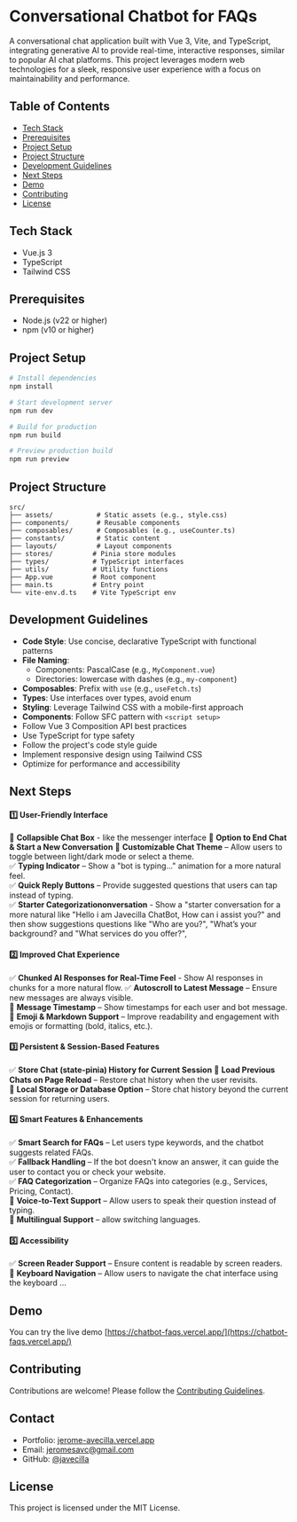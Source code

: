 # Conversational Chatbot for FAQs

A conversational chat application built with Vue 3, Vite, and TypeScript, integrating generative AI to provide real-time, interactive responses, similar to popular AI chat platforms. This project leverages modern web technologies for a sleek, responsive user experience with a focus on maintainability and performance.

## Table of Contents

- [Tech Stack](#tech-stack)
- [Prerequisites](#prerequisites)
- [Project Setup](#project-setup)
- [Project Structure](#project-structure)
- [Development Guidelines](#development-guidelines)
- [Next Steps](#next-steps)
- [Demo](#demo)
- [Contributing](#contributing)
- [License](#license)

## Tech Stack

- Vue.js 3
- TypeScript
- Tailwind CSS

## Prerequisites

- Node.js (v22 or higher)
- npm (v10 or higher)

## Project Setup

```bash
# Install dependencies
npm install

# Start development server
npm run dev

# Build for production
npm run build

# Preview production build
npm run preview
```

## Project Structure

```
src/
├── assets/           # Static assets (e.g., style.css)
├── components/       # Reusable components
├── composables/      # Composables (e.g., useCounter.ts)
├── constants/        # Static content
├── layouts/          # Layout components
├── stores/          # Pinia store modules
├── types/           # TypeScript interfaces
├── utils/           # Utility functions
├── App.vue          # Root component
├── main.ts          # Entry point
└── vite-env.d.ts    # Vite TypeScript env
```

## Development Guidelines

- **Code Style**: Use concise, declarative TypeScript with functional patterns
- **File Naming**:
  - Components: PascalCase (e.g., `MyComponent.vue`)
  - Directories: lowercase with dashes (e.g., `my-component`)
- **Composables**: Prefix with `use` (e.g., `useFetch.ts`)
- **Types**: Use interfaces over types, avoid enum
- **Styling**: Leverage Tailwind CSS with a mobile-first approach
- **Components**: Follow SFC pattern with `<script setup>`
- Follow Vue 3 Composition API best practices
- Use TypeScript for type safety
- Follow the project's code style guide
- Implement responsive design using Tailwind CSS
- Optimize for performance and accessibility
## Next Steps

#### **1️⃣ User-Friendly Interface**  
🔲 **Collapsible Chat Box** - like the messenger interface
🔲 **Option to End Chat & Start a New Conversation** 
🔲 **Customizable Chat Theme** – Allow users to toggle between light/dark mode or select a theme.  
✅ **Typing Indicator** – Show a "bot is typing..." animation for a more natural feel.  
✅ **Quick Reply Buttons** – Provide suggested questions that users can tap instead of typing.  
✅ **Starter Categorizationonversation** - Show a "starter conversation for a more natural like "Hello i am Javecilla ChatBot, How can i assist you?" and then show suggestions questions like "Who are you?", "What’s your background? and  "What services do you offer?",

#### **2️⃣ Improved Chat Experience**  
✅ **Chunked AI Responses for Real-Time Feel** - Show AI responses in chunks for a more natural flow.
✅ **Autoscroll to Latest Message** – Ensure new messages are always visible.  
🔲 **Message Timestamp** – Show timestamps for each user and bot message.  
🔲 **Emoji & Markdown Support** – Improve readability and engagement with emojis or formatting (bold, italics, etc.).  

#### **3️⃣ Persistent & Session-Based Features**  
✅ **Store Chat (state-pinia) History for Current Session** 
🔲 **Load Previous Chats on Page Reload** – Restore chat history when the user revisits.  
🔲 **Local Storage or Database Option** – Store chat history beyond the current session for returning users.  

#### **4️⃣ Smart Features & Enhancements**  
✅ **Smart Search for FAQs** – Let users type keywords, and the chatbot suggests related FAQs.  
✅ **Fallback Handling** – If the bot doesn't know an answer, it can guide the user to contact you or check your website.  
✅ **FAQ Categorization** – Organize FAQs into categories (e.g., Services, Pricing, Contact).  
🔲 **Voice-to-Text Support** – Allow users to speak their question instead of typing.  
🔲 **Multilingual Support** – allow switching languages.  

#### **5️⃣ Accessibility**  
✅ **Screen Reader Support** – Ensure content is readable by screen readers.  
🔲 **Keyboard Navigation** – Allow users to navigate the chat interface using the keyboard
...

## Demo

You can try the live demo [https://chatbot-faqs.vercel.app/](https://chatbot-faqs.vercel.app/)

## Contributing

Contributions are welcome! Please follow the [Contributing Guidelines](https://github.com/Javecilla/chatbot-faqs/blob/main/CONTRIBUTING.md).

## Contact

- Portfolio: [jerome-avecilla.vercel.app](https://jerome-avecilla.vercel.app/)
- Email: jeromesavc@gmail.com
- GitHub: [@javecilla](https://github.com/javecilla)

## License

This project is licensed under the MIT License.